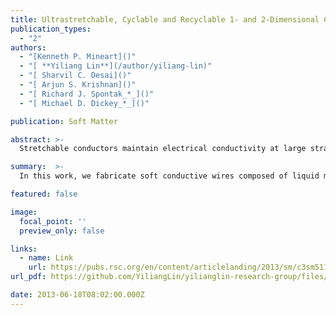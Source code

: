 ```yaml
---
title: Ultrastretchable, Cyclable and Recyclable 1- and 2-Dimensional Conductors Based on Physically Cross-Linked Thermoplastic Elastomer Gels
publication_types:
  - "2"
authors:
  - "[Kenneth P. Mineart]()"
  - "[ **Yiliang Lin**](/author/yiliang-lin)"
  - "[ Sharvil C. Desai]()"
  - "[ Arjun S. Krishnan]()"
  - "[ Richard J. Spontak_*_]()"
  - "[ Michael D. Dickey_*_]()"

publication: Soft Matter

abstract: >-
  Stretchable conductors maintain electrical conductivity at large strains relative to their rigid counterparts that fail at much lower strains. Here, we demonstrate ultrastretchable conductors that are conductive to at least 600% strain and may be strain-cycled without significant degradation to the mechanical or electrical properties. The conductors consist of a liquid metal alloy injected into microchannels composed of triblock copolymer gels. Rheological measurements identify the temperature window over which these gels may be molded and laminated to form microchannels without collapsing the microscale features. Mechanical measurements identify the gel composition that represents a compromise between minimizing modulus (to allow the polymer to be stretched with ease) and maximizing interfacial adhesion strength at the laminated polymer–polymer interface. The resulting 2D stretchable conductors are notable for their ability to maintain electrical conductivity up to large strains, their mechanical durability, and their ability to be recycled easily with full recovery of the component species.

summary:  >-
  In this work, we fabricate soft conductive wires composed of liquid metal and elastomer, and such wires could be stretched to more than 10 times of original lengths, without losing their conductivity.

featured: false

image:
  focal_point: ''
  preview_only: false

links:
  - name: Link
    url: https://pubs.rsc.org/en/content/articlelanding/2013/sm/c3sm51136g
url_pdf: https://github.com/YiliangLin/yilianglin-research-group/files/9945380/Ultrastretchable.cyclable.and.recyclable.1-.and.2-dimensional.conductors.based.on.physically.cross-linked.thermoplastic.elastomer.gels.pdf

date: 2013-06-18T08:02:00.000Z
---
```

